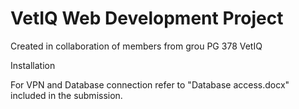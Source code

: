# VetIQ Web Development Project
Created in collaboration of members from grou PG 378 VetIQ

Installation 

For VPN and Database connection refer to "Database access.docx" included in the submission. 
